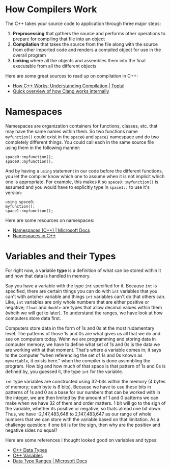 # How Compilers Work
The C++ takes your source code to application through three major steps:
1. **Preprocessing** that gathers the source and performs other operations to prepare for compiling that file into an object
2. **Compilation** that takes the source from the file along with the source from other imported code and renders a compiled object for use in the overall program
3. **Linking** where all the objects and assembles them into the final executable from all the different objects

Here are some great sources to read up on compilation in C++:
* [How C++ Works: Understanding Compilation | Toptal](https://www.toptal.com/c-plus-plus/c-plus-plus-understanding-compilation)
* [Quick overview of how Clang works internally](https://cppdepend.com/blog/?p=321)

# Namespaces
Namespaces are organization containers for functions, classes, etc. that may have the same names within them. So two functions name `myfunction()` could exist in the `space0` and `space1` namespace and do two completely different things. You could call each in the same source file using them in the following manner:
    
    space0::myfunction();
    space0::myfunction();

And by having a `using` statement in our code before the different functions, you let the compiler know which one to assume when it is not implicit which one is appropriate. For example, this makes it so `space0::myfunction()` is assumed and you would have to explicitly type in `space1::` to use it's version:

    using space0;
    myfunction();
    space1::myfunction();

Here are some resources on namespaces:
* [Namespaces (C++) | Microsoft Docs](https://docs.microsoft.com/en-us/cpp/cpp/namespaces-cpp?view=msvc-160)
* [Namespaces in C++](https://www.tutorialspoint.com/cplusplus/cpp_namespaces.htm)

# Variables and their Types
For right now, a variable **type** is a definition of what can be stored within it and how that data is handled in memory. 

Say you have a variable with the type `int` specified for it. Because `int` is specified, there are certain things you can do with `int` variables that you can't with antoher variable and things `int` variables can't do that others can. Like, `int` variables are only whole numbers that are either positive or negative; `float` and `double` are types that allow decimal values within them (whcih we will get to later). To understand the ranges, we have look at how computers store data first.

Computers store data in the form of 1s and 0s at the most rudamentary level. The patterns of those 1s and 0s are what gives us all that we do and see on computers today. Wehn we are programming and storing data in computer memory, we have to define what set of 1s and 0s is the data we are working with at that moment. That's where a variable comes in; it says to the computer "when referencing the set of 1s and 0s known as `myvariable`, it exists here." when the compiler is done assmnbling the program. How big and how much of that space is that pattern of 1s and 0s is defined by, you guessed it, the type `int` for the variable.

`int` type variables are constructed using 32-bits within the memory (4 bytes of memory; each byte is 8 bits). Because we have to use these bits in patterns of 1s and 0 as a base for our numbers that can be worked with in the integer, we are then limited by the amount of 1 and 0 patterns we can make when we have 32 of them and order matters. 1 bit will go to the sign of the variable, whether its positive or negative, so thats alread one bit down. Thus, we have -2,147,483,648 to 2,147,483,647 as our range of whole numbers that we can store with the variable based on that limitation. As a challenge question: if one bit is for the sign, then why are the positiev and negative sides no equal?

Here are some references I thought looked good on variables and types:
* [C++ Data Types](https://www.geeksforgeeks.org/c-data-types/#:~:text=C%2B%2B%20provides%20the%20following%20user-defined%20datatypes%3A%20This%20article,Character%20data%20type%20is%20used%20for%20storing%20characters.)
* [C++ Variables](https://www.w3schools.com/cpp/cpp_variables.asp)
* [Data Type Ranges | Microsoft Docs](https://docs.microsoft.com/en-us/cpp/cpp/data-type-ranges?view=msvc-160)
